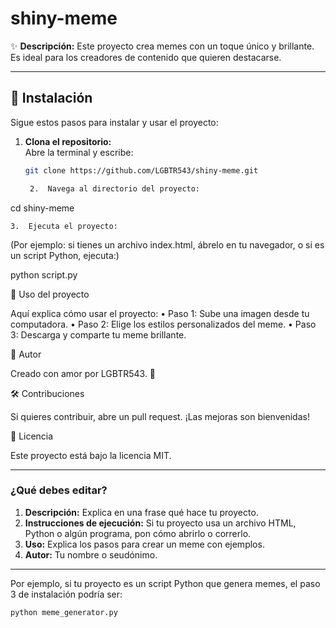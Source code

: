 # shiny-meme  
✨ **Descripción:** Este proyecto crea memes con un toque único y brillante. Es ideal para los creadores de contenido que quieren destacarse.

---

## 🚀 Instalación  
Sigue estos pasos para instalar y usar el proyecto:

1. **Clona el repositorio:**  
   Abre la terminal y escribe:  
   ```bash
   git clone https://github.com/LGBTR543/shiny-meme.git

	2.	Navega al directorio del proyecto:

cd shiny-meme


	3.	Ejecuta el proyecto:
(Por ejemplo: si tienes un archivo index.html, ábrelo en tu navegador, o si es un script Python, ejecuta:)

python script.py

📝 Uso del proyecto

Aquí explica cómo usar el proyecto:
	•	Paso 1: Sube una imagen desde tu computadora.
	•	Paso 2: Elige los estilos personalizados del meme.
	•	Paso 3: Descarga y comparte tu meme brillante.

👤 Autor

Creado con amor por LGBTR543. 🌟

🛠️ Contribuciones

Si quieres contribuir, abre un pull request. ¡Las mejoras son bienvenidas!

📜 Licencia

Este proyecto está bajo la licencia MIT.

---

### **¿Qué debes editar?**

1. **Descripción:** Explica en una frase qué hace tu proyecto.
2. **Instrucciones de ejecución:** Si tu proyecto usa un archivo HTML, Python o algún programa, pon cómo abrirlo o correrlo.
3. **Uso:** Explica los pasos para crear un meme con ejemplos.
4. **Autor:** Tu nombre o seudónimo.

---

Por ejemplo, si tu proyecto es un script Python que genera memes, el paso 3 de instalación podría ser:

```bash
python meme_generator.py